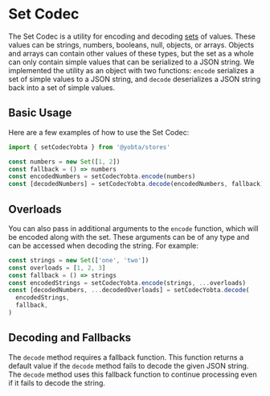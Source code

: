 # Set Codec

The Set Codec is a utility for encoding and decoding [sets](https://developer.mozilla.org/en-US/docs/Web/JavaScript/Reference/Global_Objects/Set) of values. These values can be strings, numbers, booleans, null, objects, or arrays. Objects and arrays can contain other values of these types, but the set as a whole can only contain simple values that can be serialized to a JSON string. We implemented the utility as an object with two functions: `encode` serializes a set of simple values to a JSON string, and `decode` deserializes a JSON string back into a set of simple values.

## Basic Usage

Here are a few examples of how to use the Set Codec:

```ts
import { setCodecYobta } from '@yobta/stores'

const numbers = new Set([1, 2])
const fallback = () => numbers
const encodedNumbers = setCodecYobta.encode(numbers)
const [decodedNumbers] = setCodecYobta.decode(encodedNumbers, fallback)
```

## Overloads

You can also pass in additional arguments to the `encode` function, which will be encoded along with the set. These arguments can be of any type and can be accessed when decoding the string. For example:

```ts
const strings = new Set(['one', 'two'])
const overloads = [1, 2, 3]
const fallback = () => strings
const encodedStrings = setCodecYobta.encode(strings, ...overloads)
const [decodedNumbers, ...decodedOverloads] = setCodecYobta.decode(
  encodedStrings,
  fallback,
)
```

## Decoding and Fallbacks

The `decode` method requires a fallback function. This function returns a default value if the `decode` method fails to decode the given JSON string. The `decode` method uses this fallback function to continue processing even if it fails to decode the string.
